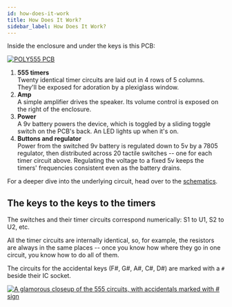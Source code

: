 ```yaml
---
id: how-does-it-work
title: How Does It Work?
sidebar_label: How Does It Work?
---
```


Inside the enclosure and under the keys is this PCB:

[![POLY555 PCB](/img/pcb-5-annotated.jpg)](/img/pcb-5-annotated.jpg)

1. **555 timers**<br />
   Twenty identical timer circuits are laid out in 4 rows of 5 columns. They'll be exposed for adoration by a plexiglass window.
2. **Amp**<br />
   A simple amplifier drives the speaker. Its volume control is exposed on the right of the enclosure.
3. **Power**<br />
   A 9v battery powers the device, which is toggled by a sliding toggle switch on the PCB's back. An LED lights up when it's on.
4. **Buttons and regulator**<br />
   Power from the switched 9v battery is regulated down to 5v by a 7805 regulator, then distributed across 20 tactile switches -- one for each timer circuit above. Regulating the voltage to a fixed 5v keeps the timers' frequencies consistent even as the battery drains.

For a deeper dive into the underlying circuit, head over to the [schematics](schematics.md).

## The keys to the keys to the timers

The switches and their timer circuits correspond numerically: S1 to U1, S2 to U2, etc.

All the timer circuits are internally identical, so, for example, the resistors are always in the same places -- once you know how where they go in one circuit, you know how to do all of them.

The circuits for the accidental keys (F#, G#, A#, C#, D#) are marked with a <code>#</code> beside their IC socket.

[![A glamorous closeup of the 555 circuits, with accidentals marked with # sign](/img/timers_closeup.jpg)](/img/timers_closeup.jpg)
